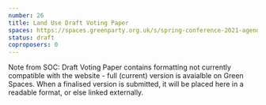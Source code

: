 ```yaml
---
number: 26
title: Land Use Draft Voting Paper
spaces: https://spaces.greenparty.org.uk/s/spring-conference-2021-agenda-forum2/?contentId=78577
status: draft
coproposers: 0
---
```

Note from SOC: Draft Voting Paper contains formatting not currently compatible with the website - full (current) version is avaialble on Green Spaces. When a finalised version is submitted, it will be placed here in a readable format, or else linked externally.